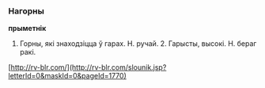 ### Нагорны
**прыметнік**

1. Горны, які знаходзіцца ў гарах. Н. ручай. 2. Гарысты, высокі. Н. бераг ракі.

<a rel="author">[http://rv-blr.com/](http://rv-blr.com/slounik.jsp?letterId=0&maskId=0&pageId=1770)</a>

